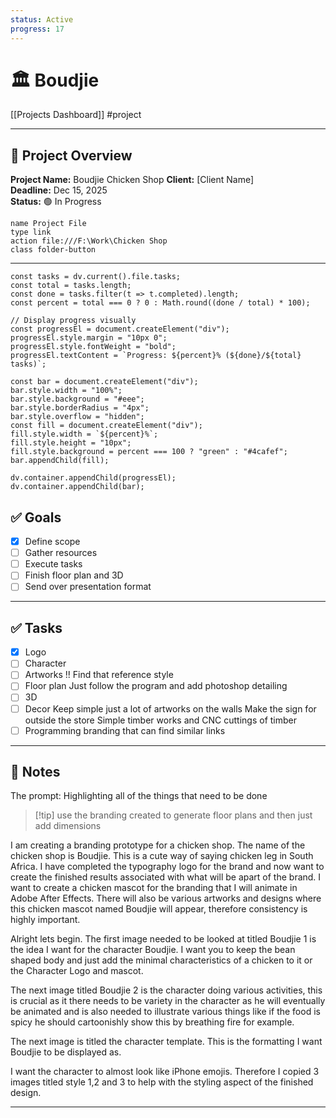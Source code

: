 ```yaml
---
status: Active
progress: 17
---
```

# 🏛 Boudjie
[[Projects Dashboard]] #project

---
## 🎯 Project Overview
**Project Name:** Boudjie Chicken Shop
**Client:** [Client Name]  
**Deadline:** Dec 15, 2025  
**Status:** 🟢 In Progress  
```button
name Project File
type link
action file:///F:\Work\Chicken Shop
class folder-button
```
---
```dataviewjs
const tasks = dv.current().file.tasks;
const total = tasks.length;
const done = tasks.filter(t => t.completed).length;
const percent = total === 0 ? 0 : Math.round((done / total) * 100);

// Display progress visually
const progressEl = document.createElement("div");
progressEl.style.margin = "10px 0";
progressEl.style.fontWeight = "bold";
progressEl.textContent = `Progress: ${percent}% (${done}/${total} tasks)`;

const bar = document.createElement("div");
bar.style.width = "100%";
bar.style.background = "#eee";
bar.style.borderRadius = "4px";
bar.style.overflow = "hidden";
const fill = document.createElement("div");
fill.style.width = `${percent}%`;
fill.style.height = "10px";
fill.style.background = percent === 100 ? "green" : "#4cafef";
bar.appendChild(fill);

dv.container.appendChild(progressEl);
dv.container.appendChild(bar);
````

## ✅ Goals
- [x] Define scope
- [ ] Gather resources
- [ ] Execute tasks
- [ ] Finish floor plan and 3D
- [ ] Send over presentation format

---
## ✅ Tasks
- [x] Logo
- [ ] Character
- [ ] Artworks
      !! Find that reference style
- [ ] Floor plan
      Just follow the program and add photoshop detailing
- [ ] 3D
- [ ] Decor
      Keep simple just a lot of artworks on the walls
      Make the sign for outside the store
      Simple timber works and CNC cuttings of timber
- [ ] Programming branding that can find similar links

---
## 📝 Notes
The prompt: Highlighting all of the things that need to be done

>[!tip] use the branding created to generate floor plans and then just add dimensions

I am creating a branding prototype for a chicken shop. The name of the chicken shop is Boudjie. This is a cute way of saying chicken leg in South Africa. I have completed the typography logo for the brand and now want to create the finished results associated with what will be apart of the brand. I want to create a chicken mascot for the branding that I will animate in Adobe After Effects. There will also be various artworks and designs where this chicken mascot named Boudjie will appear, therefore consistency is highly important.

Alright lets begin. The first image needed to be looked at titled Boudjie 1 is the idea I want for the character Boudjie. I want you to keep the bean shaped body and just add the minimal characteristics of a chicken to it or the Character Logo and mascot.

The next image titled Boudjie 2 is the character doing various activities, this is crucial as it there needs to be variety in the character as he will eventually be animated and is also needed to illustrate various things like if the food is spicy he should cartoonishly show this by breathing fire for example.

The next image is titled the character template. This is the formatting I want Boudjie to be displayed as.

I want the character to almost look like iPhone emojis. Therefore I copied 3 images titled style 1,2 and 3 to help with the styling aspect of the finished design.



---
